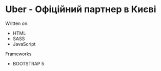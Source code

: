 # Uber - Офіційний партнер в Києві

Written on: 
+ HTML
+ SASS
+ JavaScript

Frameworks
+ BOOTSTRAP 5
